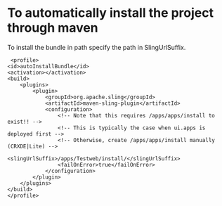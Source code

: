 To automatically install the project through maven 
==================================================

To install the bundle in path specify the path in SlingUrlSuffix.

		
     <profile>
	<id>autoInstallBundle</id>
	<activation></activation>
	<build>
		<plugins>
			<plugin>
				<groupId>org.apache.sling</groupId>
				<artifactId>maven-sling-plugin</artifactId>
				<configuration>
					<!-- Note that this requires /apps/apps/install to exist!! -->
					<!-- This is typically the case when ui.apps is deployed first -->
					<!-- Otherwise, create /apps/apps/install manually (CRXDE|Lite) -->
					<slingUrlSuffix>/apps/Testweb/install/</slingUrlSuffix>
					<failOnError>true</failOnError>
				</configuration>
			</plugin>
		</plugins>
	</build>
    </profile>
